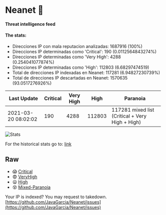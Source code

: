 # Neanet :hocho:
#### Threat intelligence feed
#### The stats:

- Direcciones IP con mala reputacion analizadas: 1687916 (100%)
- Direcciones IP determinadas como 'Critical':  190 (0.0112564843274%)
- Direcciones IP determinadas como 'Very High':  4288 (0.254041077874%)
- Direcciones IP determinadas como 'High':  112803 (6.68297474519)
- Total de direcciones IP indexadas en Neanet:  117281 (6.94827230739%)
- Total de direcciones IP descartadas en Neanet:  1570635 (93.0517276926%)

| Last Update | Critical | Very High | High | Paranoia |
| --- | --- | --- | --- | --- |
| 2021-03-20 08:02:02 | 190 | 4288 | 112803 | 117281 mixed list (Critical + Very High + High)|

![Stats](https://docs.google.com/spreadsheets/d/e/2PACX-1vSnaNMIXVabIpDJjufMlzH7poXnshF3mgd8Is1g9ytUEzVsP5my4Trn8f-xkoLLQ38xpL3HtmUexLo6/pubchart?oid=501124687&format=image)

For the historical stats go to: [link](/stats.csv)
## Raw
- :scream: [Critical](https://raw.githubusercontent.com/JavaGarcia/Neanet/master/blacklists/neanet_critical.txt)
- :fearful: [VeryHigh](https://raw.githubusercontent.com/JavaGarcia/Neanet/master/blacklists/neanet_veryHigh.txtt)
- :frowning: [High](https://raw.githubusercontent.com/JavaGarcia/Neanet/master/blacklists/neanet_high.txt)
- :dizzy_face: [Mixed-Paranoia](https://raw.githubusercontent.com/JavaGarcia/Neanet/master/blacklists/neanet_all.txt)


Your IP is indexed? You may request to takedown. [https://github.com/JavaGarcia/Neanet/issues](https://github.com/JavaGarcia/Neanet/issues)




































































































































































































































































































































































































































































































































































































































































































































































































































































































































































































































































































































































































































































































































































































































































































































































































































































































































































































































































































































































































































































































































































































































































































































































































































































































































































































































































































































































































































































































































































































































































































































































































































































































































































































































































































































































































































































































































































































































































































































































































































































































































































































































































































































































































































































































































































































































































































































































































































































































































































































































































































































































































